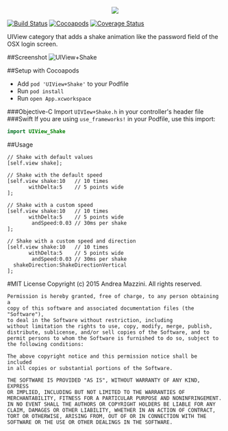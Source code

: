 <p align="center">
  <img src="assets/logo.png"/>
</p>

[![Build Status](https://travis-ci.org/andreamazz/UIView-Shake.svg)](https://travis-ci.org/andreamazz/UITextField-Shake)
[![Cocoapods](https://cocoapod-badges.herokuapp.com/v/UIView+Shake/badge.svg)](http://cocoapods.org/?q=summary%3Auiview%20name%3Ashake%2A)
[![Coverage Status](https://coveralls.io/repos/andreamazz/UIView-Shake/badge.svg)](https://coveralls.io/r/andreamazz/UIView-Shake)

UIView category that adds a shake animation like the password field of the OSX login screen.

##Screenshot
![UIView+Shake](https://raw.githubusercontent.com/andreamazz/UIView-Shake/master/assets/screenshot.gif)

##Setup with Cocoapods
* Add ```pod 'UIView+Shake'``` to your Podfile
* Run ```pod install```
* Run ```open App.xcworkspace```

###Objective-C
Import ```UIVIew+Shake.h``` in your controller's header file
###Swift
If you are using `use_frameworks!` in your Podfile, use this import:
```swift
import UIView_Shake
```
##Usage
```objc
// Shake with default values
[self.view shake];

// Shake with the default speed
[self.view shake:10   // 10 times
       withDelta:5    // 5 points wide
];

// Shake with a custom speed
[self.view shake:10   // 10 times
       withDelta:5    // 5 points wide
        andSpeed:0.03 // 30ms per shake
];

// Shake with a custom speed and direction
[self.view shake:10   // 10 times
       withDelta:5    // 5 points wide
        andSpeed:0.03 // 30ms per shake
  shakeDirection:ShakeDirectionVertical
];
```

#MIT License
	Copyright (c) 2015 Andrea Mazzini. All rights reserved.

	Permission is hereby granted, free of charge, to any person obtaining a
	copy of this software and associated documentation files (the "Software"),
	to deal in the Software without restriction, including
	without limitation the rights to use, copy, modify, merge, publish,
	distribute, sublicense, and/or sell copies of the Software, and to
	permit persons to whom the Software is furnished to do so, subject to
	the following conditions:

	The above copyright notice and this permission notice shall be included
	in all copies or substantial portions of the Software.

	THE SOFTWARE IS PROVIDED "AS IS", WITHOUT WARRANTY OF ANY KIND, EXPRESS
	OR IMPLIED, INCLUDING BUT NOT LIMITED TO THE WARRANTIES OF
	MERCHANTABILITY, FITNESS FOR A PARTICULAR PURPOSE AND NONINFRINGEMENT.
	IN NO EVENT SHALL THE AUTHORS OR COPYRIGHT HOLDERS BE LIABLE FOR ANY
	CLAIM, DAMAGES OR OTHER LIABILITY, WHETHER IN AN ACTION OF CONTRACT,
	TORT OR OTHERWISE, ARISING FROM, OUT OF OR IN CONNECTION WITH THE
	SOFTWARE OR THE USE OR OTHER DEALINGS IN THE SOFTWARE.
